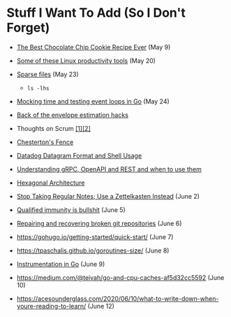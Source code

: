 # Stuff I Want To Add (So I Don't Forget)

* [The Best Chocolate Chip Cookie Recipe Ever](https://joyfoodsunshine.com/the-most-amazing-chocolate-chip-cookies/) (May 9)

* [Some of these Linux productivity tools](https://www.usenix.org/sites/default/files/conference/protected-files/lisa19_maheshwari.pdf) (May 20)

* [Sparse files](https://stackoverflow.com/questions/43126760/what-is-a-sparse-file-and-why-do-we-need-it) (May 23)
  * `ls -lhs`

* [Mocking time and testing event loops in Go](https://dmitryfrank.com/articles/mocking_time_in_go) (May 24)

* [Back of the envelope estimation hacks](http://porkmail.org/era/unix/award.html)

* Thoughts on Scrum [[1]](https://softwareengineering.stackexchange.com/questions/410482/how-do-i-prevent-scrum-from-turning-great-developers-into-average-developers)[[2]](https://iism.org/article/agile-scrum-is-not-working-51)

* [Chesterton's Fence](https://abovethelaw.com/2014/01/the-fallacy-of-chestertons-fence/?rf=1)

* [Datadog Datagram Format and Shell Usage](https://docs.datadoghq.com/developers/dogstatsd/datagram_shell/?tab=metrics#send-metrics-and-events-using-dogstatsd-and-the-shell)

* [Understanding gRPC, OpenAPI and REST and when to use them](https://cloud.google.com/blog/products/api-management/understanding-grpc-openapi-and-rest-and-when-to-use-them)

* [Hexagonal Architecture](https://eskavision.com/hexagonal-architecture/)

* [Stop Taking Regular Notes; Use a Zettelkasten Instead](https://eugeneyan.com/2020/04/05/note-taking-zettelkasten/) (June 2)

* [Qualified immunity is bullshit](https://theappeal.org/qualified-immunity-explained/) (June 5)

* [Repairing and recovering broken git repositories](https://git.seveas.net/repairing-and-recovering-broken-git-repositories.html) (June 6)

* https://gohugo.io/getting-started/quick-start/ (June 7)

* https://tpaschalis.github.io/goroutines-size/ (June 8)

* [Instrumentation in Go](https://gbws.io/articles/instrumentation-in-go/) (June 9)

* https://medium.com/@teivah/go-and-cpu-caches-af5d32cc5592 (June 10)

* https://acesounderglass.com/2020/06/10/what-to-write-down-when-youre-reading-to-learn/ (June 12)
